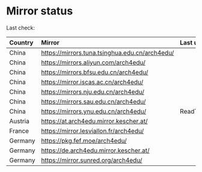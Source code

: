 <script src="./time.js"></script>
# Mirror status
Last check: <script type="text/javascript">localize(1680502988.632134);</script>

|Country|Mirror|Last update|
|:------|:-----|:----------|
|China|https://mirrors.tuna.tsinghua.edu.cn/arch4edu/|<script type="text/javascript">localize(1680460050);</script>|
|China|https://mirrors.aliyun.com/arch4edu/|<script type="text/javascript">localize(1680416921);</script>|
|China|https://mirrors.bfsu.edu.cn/arch4edu/|<script type="text/javascript">localize(1680460050);</script>|
|China|https://mirror.iscas.ac.cn/arch4edu/|<script type="text/javascript">localize(1680460050);</script>|
|China|https://mirrors.nju.edu.cn/arch4edu/|<script type="text/javascript">localize(1680416921);</script>|
|China|https://mirrors.sau.edu.cn/arch4edu/|<script type="text/javascript">localize(1673850842);</script>|
|China|https://mirrors.ynu.edu.cn/arch4edu/|ReadTimeout|
|Austria|https://at.arch4edu.mirror.kescher.at/|<script type="text/javascript">localize(1680460050);</script>|
|France|https://mirror.lesviallon.fr/arch4edu/|<script type="text/javascript">localize(1680460050);</script>|
|Germany|https://pkg.fef.moe/arch4edu/|<script type="text/javascript">localize(1680460050);</script>|
|Germany|https://de.arch4edu.mirror.kescher.at/|<script type="text/javascript">localize(1680460050);</script>|
|Germany|https://mirror.sunred.org/arch4edu/|<script type="text/javascript">localize(1680460050);</script>|

<script src="./tablefilter/tablefilter.js"></script>
<script src="./table.js"></script>